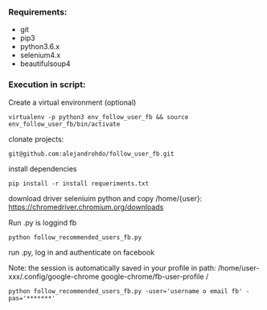 ### Requirements:
- git
- pip3 
- python3.6.x 
- selenium4.x
- beautifulsoup4

### Execution in script:

Create a virtual environment (optional)
```
virtualenv -p python3 env_follow_user_fb && source env_follow_user_fb/bin/activate
```
clonate projects:
```
git@github.com:alejandrohdo/follow_user_fb.git
```

install dependencies
```
pip install -r install requeriments.txt
```
download driver seleniuim python and copy /home/{user}: https://chromedriver.chromium.org/downloads

Run .py is  loggind fb
```
python follow_recommended_users_fb.py
```
 
run .py, log in and authenticate on facebook

Note: the session is automatically saved in your profile in path: /home/user-xxx/.config/google-chrome google-chrome/fb-user-profile / 

```
python follow_recommended_users_fb.py -user='username o email fb' -pas='*******'
```
